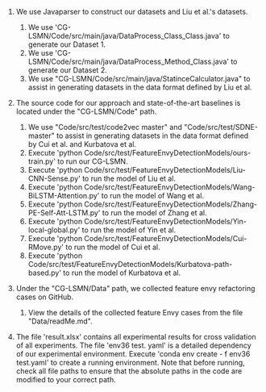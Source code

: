 1. We use Javaparser to construct our datasets and Liu et al.'s datasets.
    1) We use 'CG-LSMN/Code/src/main/java/DataProcess_Class_Class.java' to generate our Dataset 1.
    2) We use 'CG-LSMN/Code/src/main/java/DataProcess_Method_Class.java' to generate our Dataset 2.
    3) We use "CG-LSMN/Code/src/main/java/StatinceCalculator.java" to assist in generating datasets in the data format defined by Liu et al.

2. The source code for our approach and state-of-the-art baselines is located under the "CG-LSMN/Code" path.
    1) We use "Code/src/test/code2vec master" and "Code/src/test/SDNE-master" to assist in generating datasets in the data format defined by Cui et al. and Kurbatova et al.
    2) Execute 'python Code/src/test/FeatureEnvyDetectionModels/ours-train.py' to run our CG-LSMN.
    3) Execute 'python Code/src/test/FeatureEnvyDetectionModels/Liu-CNN-Sense.py' to run the model of Liu et al.
    4) Execute 'python Code/src/test/FeatureEnvyDetectionModels/Wang-BiLSTM-Attention.py' to run the model of Wang et al.
    5) Execute 'python Code/src/test/FeatureEnvyDetectionModels/Zhang-PE-Self-Att-LSTM.py' to run the model of Zhang et al.
    6) Execute 'python Code/src/test/FeatureEnvyDetectionModels/Yin-local-global.py' to run the model of Yin et al.
    7) Execute 'python Code/src/test/FeatureEnvyDetectionModels/Cui-RMove.py' to run the model of Cui et al.
    8) Execute 'python Code/src/test/FeatureEnvyDetectionModels/Kurbatova-path-based.py' to run the model of Kurbatova et al.

3. Under the "CG-LSMN/Data" path, we collected feature envy refactoring cases on GitHub.
    1) View the details of the collected feature Envy cases from the file "Data/readMe.md".

4. The file 'result.xlsx' contains all experimental results for cross validation of all experiments. The file 'env36 test. yaml' is a detailed dependency of our experimental environment. Execute 'conda env create - f env36 test.yaml' to create a running environment. Note that before running, check all file paths to ensure that the absolute paths in the code are modified to your correct path.